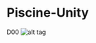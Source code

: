 # Piscine-Unity

D00
![alt tag](https://cloud.githubusercontent.com/assets/7196430/26154423/bfc08940-3b0f-11e7-812b-1a0164b7e69c.png)
